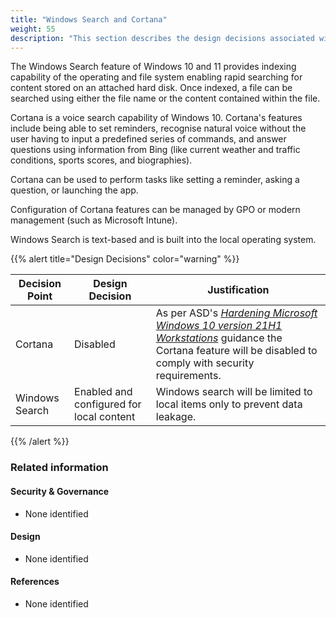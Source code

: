 ```yaml
---
title: "Windows Search and Cortana"
weight: 55
description: "This section describes the design decisions associated with Windows search and Cortana on Windows 10 and 11 endpoints configured according to guidance in ASD's Blueprint for Secure Cloud."
---
```


The Windows Search feature of Windows 10 and 11 provides indexing capability of the operating and file system enabling rapid searching for content stored on an attached hard disk. Once indexed, a file can be searched using either the file name or the content contained within the file.

Cortana is a voice search capability of Windows 10. Cortana's features include being able to set reminders, recognise natural voice without the user having to input a predefined series of commands, and answer questions using information from Bing (like current weather and traffic conditions, sports scores, and biographies).

Cortana can be used to perform tasks like setting a reminder, asking a question, or launching the app.

Configuration of Cortana features can be managed by GPO or modern management (such as Microsoft Intune).

Windows Search is text-based and is built into the local operating system.

{{% alert title="Design Decisions" color="warning" %}}

| Decision Point | Design Decision                          | Justification                                                                                                   |
|----------------|------------------------------------------|-----------------------------------------------------------------------------------------------------------------|
| Cortana        | Disabled                                 | As per ASD's [*Hardening Microsoft Windows 10 version 21H1 Workstations*](https://www.cyber.gov.au/resources-business-and-government/maintaining-devices-and-systems/system-hardening-and-administration/system-hardening/hardening-microsoft-windows-10-version-21h1-workstations) guidance the Cortana feature will be disabled to comply with security requirements. |
| Windows Search | Enabled and configured for local content | Windows search will be limited to local items only to prevent data leakage.                                     |

{{% /alert %}}

### Related information

#### Security & Governance

* None identified

#### Design

* None identified

#### References

* None identified